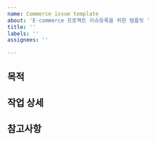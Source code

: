 ```yaml
---
name: Commerce issue template
about: 'E-commerce 프로젝트 이슈등록을 위한 템플릿 '
title: ''
labels: ''
assignees: ''

---
```


## 목적

## 작업 상세

## 참고사항
